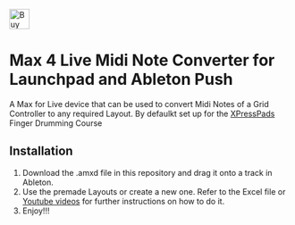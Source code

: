 <a href='https://ko-fi.com/S6S8SP865' target='_blank'><img height='36' style='border:0px;height:36px;' src='https://storage.ko-fi.com/cdn/kofi4.png?v=3' border='0' alt='Buy Me a Coffee at ko-fi.com' /></a>

# Max 4 Live Midi Note Converter for Launchpad and Ableton Push

A Max for Live device that can be used to convert Midi Notes of a Grid Controller to any required Layout. By defaulkt set up for the [XPressPads](xpresspads.com) Finger Drumming Course

## Installation

1. Download the .amxd file in this repository and drag it onto a track in Ableton.
2. Use the premade Layouts or create a new one. Refer to the Excel file or [Youtube videos](https://www.youtube.com/watch?v=433IM71vaNc) for further instructions on how to do it.
3. Enjoy!!!
